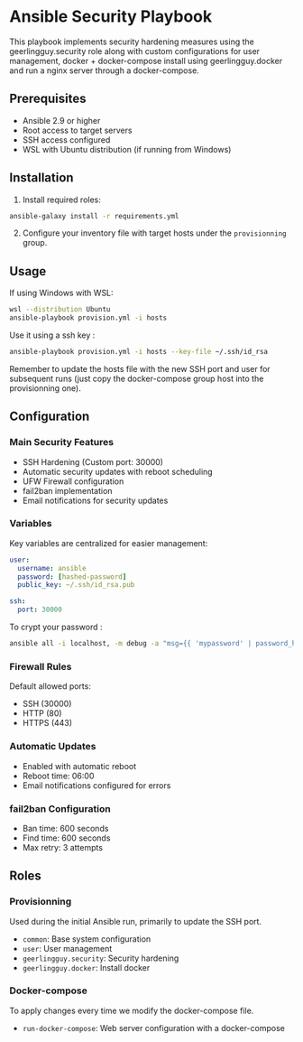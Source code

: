 # Ansible Security Playbook

This playbook implements security hardening measures using the geerlingguy.security role along with custom configurations for user management, docker + docker-compose install using geerlingguy.docker and run a nginx server through a docker-compose.

## Prerequisites

- Ansible 2.9 or higher
- Root access to target servers
- SSH access configured
- WSL with Ubuntu distribution (if running from Windows)

## Installation

1. Install required roles:

```bash
ansible-galaxy install -r requirements.yml
```

2. Configure your inventory file with target hosts under the `provisionning` group.

## Usage

If using Windows with WSL:

```bash
wsl --distribution Ubuntu
ansible-playbook provision.yml -i hosts
```

Use it using a ssh key :

```bash
ansible-playbook provision.yml -i hosts --key-file ~/.ssh/id_rsa
```

Remember to update the hosts file with the new SSH port and user for subsequent runs (just copy the docker-compose group host into the provisionning one).

## Configuration

### Main Security Features

- SSH Hardening (Custom port: 30000)
- Automatic security updates with reboot scheduling
- UFW Firewall configuration
- fail2ban implementation
- Email notifications for security updates

### Variables

Key variables are centralized for easier management:

```yaml
user:
  username: ansible
  password: [hashed-password]
  public_key: ~/.ssh/id_rsa.pub

ssh:
  port: 30000
```

To crypt your password :

```bash
ansible all -i localhost, -m debug -a "msg={{ 'mypassword' | password_hash('sha512', 'mysecretsalt') }}"
```

### Firewall Rules

Default allowed ports:

- SSH (30000)
- HTTP (80)
- HTTPS (443)

### Automatic Updates

- Enabled with automatic reboot
- Reboot time: 06:00
- Email notifications configured for errors

### fail2ban Configuration

- Ban time: 600 seconds
- Find time: 600 seconds
- Max retry: 3 attempts

## Roles

### Provisionning

Used during the initial Ansible run, primarily to update the SSH port.

- `common`: Base system configuration
- `user`: User management
- `geerlingguy.security`: Security hardening
- `geerlingguy.docker`: Install docker

### Docker-compose

To apply changes every time we modify the docker-compose file.

- `run-docker-compose`: Web server configuration with a docker-compose
